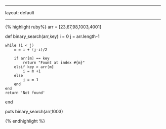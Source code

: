 ---
layout: default
___

{% highlight ruby%}
arr = [23,67,98,1003,4001]


def binary_search(arr,key)
    i = 0
    j = arr.length-1
    
    while (i < j)
        m = i + (j-i)/2
        
        if arr[m] == key
            return "Fount at index #{m}"
        elsif key > arr[m]
            i = m +1
        else
            j = m-1
        end
    end
    return 'Not found'
end

puts binary_search(arr,1003)

{% endhighlight %}
